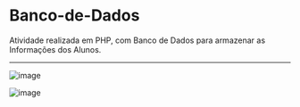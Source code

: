 # Banco-de-Dados
Atividade realizada em PHP, com Banco de Dados para armazenar as Informações dos Alunos.
<hr>

![image](https://github.com/user-attachments/assets/97c28594-62d2-4522-a8b3-30136f1162c1)

 
![image](https://github.com/user-attachments/assets/68da3677-d52d-4f99-99e3-7a5a7a8d9bc2)


